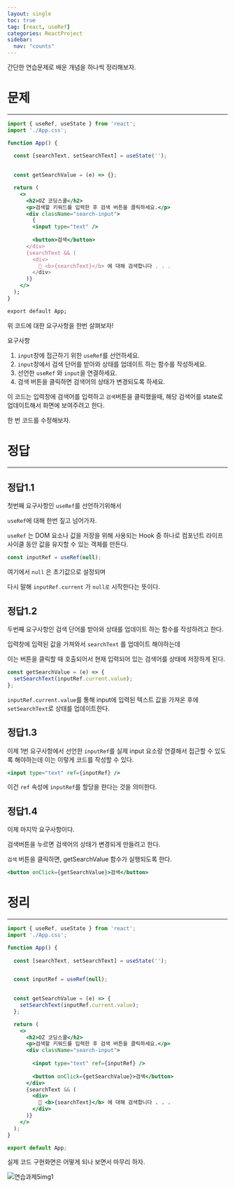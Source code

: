 ```yaml
---
layout: single
toc: true
tag: [react, useRef]
categories: ReactProject
sidebar:
  nav: "counts"
---
```


간단한 연습문제로 배운 개념을 하나씩 정리해보자.



# 문제

---

```jsx
import { useRef, useState } from 'react';
import './App.css';

function App() {
  
  const [searchText, setSearchText] = useState('');

  
  const getSearchValue = (e) => {};

  return (
    <>
      <h2>OZ 코딩스쿨</h2>
      <p>검색할 키워드를 입력한 후 검색 버튼을 클릭하세요.</p>
      <div className="search-input">
        {
        <input type="text" />
       
        <button>검색</button>
      </div>
      {searchText && (
        <div>
          🔎 <b>{searchText}</b> 에 대해 검색합니다 . . .
        </div>
      )}
    </>
  );
}

export default App;
```

위 코드에 대한 요구사항을 한번 살펴보자!



요구사항

1. `input`창에 접근하기 위한 `useRef`를 선언하세요.
2. `input`창에서 검색 단어를 받아와 상태를 업데이트 하는 함수를 작성하세요.
3. 선언한 `useRef` 와 `input`을 연결하세요.
4. 검색 버튼을 클릭하면 검색어의 상태가 변경되도록 하세요.



이 코드는 입력창에 검색어를 입력하고 `검색`버튼을 클릭했을때, 해당 검색어를 state로 업데이트해서 화면에 보여주려고 한다.

한 번 코드를 수정해보자.



# 정답

---

## 정답1.1

첫번째 요구사항인 `useRef`를 선언하기위해서 

`useRef`에 대해 한번 짚고 넘어가자.

`useRef` 는 DOM 요소나 값을 저장을 위해 사용되는 Hook 중 하나로
컴포넌트 라이프 사이클 동안 값을 유지할 수 있는 객체를 만든다.

```jsx
const inputRef = useRef(null);
```

여기에서 `null` 은 초기값으로 설정되며 

다시 말해 `inputRef.current` 가 `null로` 시작한다는 뜻이다.



## 정답1.2

두번째 요구사항인 검색 단어를 받아와 상태를 업데이트 하는 함수를 작성하려고 한다.

입력창에 입력된 값을 가져와서 `searchText` 를 업데이트 해야하는데

이는 버튼을 클릭할 때 호출되어서 현재 입력되어 있는 검색어를 상태에 저장하게 된다.

```jsx
const getSearchValue = (e) => {
  setSearchText(inputRef.current.value);
}; 
```

`inputRef.current.value`를 통해 input에 입력된 텍스트 값을 가져온 후에 `setSearchText`로 상태를 업데이트한다.



## 정답1.3

이제 1번 요구사항에서 선언한 `inputRef`를 실제 input 요소랑 연결해서 접근할 수 있도록 해야하는데 이는 이렇게 코드를 작성할 수 있다.

```jsx 
<input type="text" ref={inputRef} />
```

이건 `ref` 속성에 `inputRef`를 할당을 한다는 것을 의미한다.



## 정답1.4

이제 마지막 요구사항이다. 

검색버튼을 누르면 검색어의 상태가 변경되게 만들려고 한다.

`검색` 버튼을 클릭하면, getSearchValue 함수가 실행되도록 한다.

```jsx 
<button onClick={getSearchValue}>검색</button>
```



# 정리

---

```jsx
import { useRef, useState } from 'react';
import './App.css';

function App() {
  
  const [searchText, setSearchText] = useState('');


  const inputRef = useRef(null);

 
  const getSearchValue = (e) => {
    setSearchText(inputRef.current.value);
  };

  return (
    <>
      <h2>OZ 코딩스쿨</h2>
      <p>검색할 키워드를 입력한 후 검색 버튼을 클릭하세요.</p>
      <div className="search-input">
        
        <input type="text" ref={inputRef} />
        
        <button onClick={getSearchValue}>검색</button>
      </div>
      {searchText && (
        <div>
          🔎 <b>{searchText}</b> 에 대해 검색합니다 . . .
        </div>
      )}
    </>
  );
}

export default App;
```

실제 코드 구현화면은 어떻게 되나 보면서 마무리 하자.

![연습과제5img1](../images/2025-04-12-연습과제5(React)/연습과제5img1.png)
